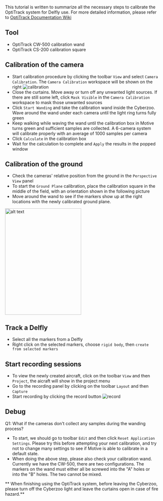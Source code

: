 This tutorial is written to summarize all the necessary steps to calibrate the OptiTrack system for Delfly use. For more detailed information, please refer to [OptiTrack Documentation Wiki](https://v22.wiki.optitrack.com/index.php?title=OptiTrack_Documentation_Wiki)

## Tool
* OptiTrack CW-500 calibration wand 
* OptiTrack CS-200 calibration square

## Calibration of the camera
* Start calibration procedure by clicking the toolbar `View` and select `Camera Calibration`. The `Camera Calibration` workspace will be shown on the right
![calibration](https://github.com/tudelft/mavlab/blob/master/photos/drones/nimble/optitrack_calibration.png)
* Close the curtains. Move away or turn off any unwanted light sources. If there are still some left, click `Mask Visible` in the `Camera Calibration` workspace to mask those unwanted sources
* Click `Start Wanding` and take the calibration wand inside the Cyberzoo. Wave around the wand under each camera until the light ring turns fully green
* Keep walking while waving the wand until the calibration box in Motive turns green and sufficient samples are collected. A 6-camera system will calibrate properly with an average of 1000 samples per camera 
* Click `Calculate` in the calibration box
* Wait for the calculation to complete and `Apply` the results in the popped window

## Calibration of the ground
* Check the cameras' relative position from the ground in the `Perspective View` panel 
* To start the `Ground Plane` calibration, place the calibration square in the middle of the field, with an orientation shown in the following picture
* Move around the wand to see if the markers show up at the right locations with the newly calibrated ground plane.
<img src="https://github.com/tudelft/mavlab/blob/master/photos/drones/nimble/OptiTrack_calibration_square_orientation.png" alt="alt text" width="250" height="350">


## Track a Delfly
* Select all the markers from a Delfly
* Right click on the selected markers, choose `rigid body`, then `create from selected markers`

## Start recording sessions
* To view the newly created aircraft, click on the toolbar `View` and then `Project`, the aicraft will show in the project menu
* Go to the recording panel by clicking on the toolbar `Layout` and then `Capture`
* Start recording by clicking the record button 
![record](https://github.com/tudelft/mavlab/blob/master/photos/drones/nimble/optitrack_record.png)

## Debug 
Q1: What if the cameras don't collect any samples during the wanding process?
* To start, we should go to toolbar `Edit` and then click `Reset Application Settings`. Please try this before attempting your next calibration, and try not to change many settings to see if Motive is able to calibrate in a default state. 
* When doing the above step, please also check your calibration wand. Currently we have the CW-500, there are two configurations. The markers on the wand must either all be screwed into the "A" holes or into the "B" holes. The two cannot be mixed.

** When finishing using the OptiTrack system, before leaving the Cyberzoo, please turn off the Cyberzoo light and leave the curtains open in case of fire hazard.**